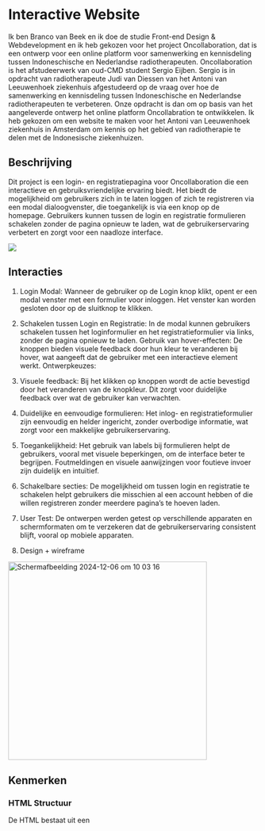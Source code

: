 # Interactive Website
Ik ben Branco van Beek en ik doe de studie Front-end Design & Webdevelopment en ik heb gekozen voor het project Oncollaboration, dat is een ontwerp voor een online platform voor samenwerking en kennisdeling tussen Indoneschische en Nederlandse radiotherapeuten. Oncollaboration is het afstudeerwerk van oud-CMD student Sergio Eijben. Sergio is in opdracht van radiotherapeute Judi van Diessen van het Antoni van Leeuwenhoek ziekenhuis afgestudeerd op de vraag over hoe de samenwerking en kennisdeling tussen Indoneschische en Nederlandse radiotherapeuten te verbeteren. Onze opdracht is dan om op basis van het aangeleverde ontwerp het online platform Oncollabration te ontwikkelen. Ik heb gekozen om een website te maken voor het Antoni van Leeuwenhoek ziekenhuis in Amsterdam om kennis op het gebied van radiotherapie te delen met de Indonesische ziekenhuizen.

## Beschrijving

Dit project is een login- en registratiepagina voor Oncollaboration die een interactieve en gebruiksvriendelijke ervaring biedt. Het biedt de mogelijkheid om gebruikers zich in te laten loggen of zich te registreren via een modal dialoogvenster, die toegankelijk is via een knop op de homepage. Gebruikers kunnen tussen de login en registratie formulieren schakelen zonder de pagina opnieuw te laden, wat de gebruikerservaring verbetert en zorgt voor een naadloze interface.

<img src="CPT2412181158-426x703.gif" >

## Interacties
1. Login Modal: Wanneer de gebruiker op de Login knop klikt, opent er een modal venster met een formulier voor inloggen. Het venster kan worden gesloten door op de sluitknop te klikken.
2. Schakelen tussen Login en Registratie: In de modal kunnen gebruikers schakelen tussen het loginformulier en het registratieformulier via links, zonder de pagina opnieuw te laden.
Gebruik van hover-effecten: De knoppen bieden visuele feedback door hun kleur te veranderen bij hover, wat aangeeft dat de gebruiker met een interactieve element werkt.
Ontwerpkeuzes:
3. Visuele feedback: Bij het klikken op knoppen wordt de actie bevestigd door het veranderen van de knopkleur. Dit zorgt voor duidelijke feedback over wat de gebruiker kan verwachten.
4. Duidelijke en eenvoudige formulieren: Het inlog- en registratieformulier zijn eenvoudig en helder ingericht, zonder overbodige informatie, wat zorgt voor een makkelijke gebruikerservaring.
5. Toegankelijkheid: Het gebruik van labels bij formulieren helpt de gebruikers, vooral met visuele beperkingen, om de interface beter te begrijpen. Foutmeldingen en visuele aanwijzingen voor foutieve invoer zijn duidelijk en intuïtief.
6. Schakelbare secties: De mogelijkheid om tussen login en registratie te schakelen helpt gebruikers die misschien al een account hebben of die willen registreren zonder meerdere pagina’s te hoeven laden.
7. User Test: De ontwerpen werden getest op verschillende apparaten en schermformaten om te verzekeren dat de gebruikerservaring consistent blijft, vooral op mobiele apparaten.


1. Design + wireframe
<img width="400" alt="Scherm­afbeelding 2024-12-06 om 10 03 16" src="https://github.com/user-attachments/assets/0808bbb6-110a-4872-997a-ea75d4c8b4af">

## Kenmerken

### HTML Structuur
De HTML bestaat uit een <dialog> element voor het modale venster, met twee secties: één voor login en één voor registratie. Beide secties bevatten een formulier met invoervelden, knoppen en links om tussen de formulieren te schakelen.

```
<!-- Login Modal -->
<dialog id="sign-in-dialog">
  <button id="close-dialog">&times;</button>
  <form>
    <h2>Sign In</h2>
    <input type="email" placeholder="Email">
    <input type="password" placeholder="Password">
    <button type="submit">Log In</button>
    <div class="divider"><span>or</span></div>
    <button id="google-signin">Sign in with Google</button>
    <p>
      <span>Don't have an account?</span>
      <a href="#" id="signup-link">Sign Up</a>
    </p>
  </form>
</dialog>

<!-- Sign Up Modal -->
<dialog id="sign-up-dialog">
  <button id="close-dialog-signup">&times;</button>
  <form>
    <h2>Sign Up</h2>
    <input type="email" placeholder="Email">
    <input type="password" placeholder="Password">
    <input type="password" placeholder="Confirm Password">
    <button type="submit">Sign Up</button>
    <div class="divider"><span>or</span></div>
    <button id="google-signin">Sign up with Google</button>
    <p>
      <span>Already have an account?</span>
      <a href="#" id="signin-link">Sign In</a>
    </p>
  </form>
</dialog>
```

### JavaScript
JavaScript regelt de interactiviteit, zoals het openen en sluiten van de modale vensters en het wisselen tussen de login- en registratieformulieren.

Voorbeeld van de JavaScript voor het openen en sluiten van beide dialoogvensters en het schakelen tussen login en sign-up:

```
//DIALOOG SLUITEN//
const loginButton = document.getElementById('login');
const signInDialog = document.getElementById('sign-in-dialog');
const closeDialogButton = document.getElementById('close-dialog');
  
//Open dialog bij knopklik//
loginButton.addEventListener('click', () => {
    signInDialog.showModal();
});
  
//Sluit dialog bij klik op de sluitknop//
closeDialogButton.addEventListener('click', () => {
    signInDialog.close();
});


//VERANDEREN VAN DE FORM//
// Selecteer elementen
const signInSection = document.querySelector('.sign-in');
const signUpSection = document.querySelector('.sign-up');
const signUpLink = document.querySelector('#signup-link');
const signInLink = document.querySelector('#signin-link');

// Functie om secties te wisselen
function toggleSections(showSection, hideSection) {
    showSection.classList.add('active');
    hideSection.classList.remove('active');
}

// Event listeners
signUpLink.addEventListener('click', () => {
    toggleSections(signUpSection, signInSection); // Toon Sign-Up
});

signInLink.addEventListener('click', () => {
    toggleSections(signInSection, signUpSection); // Toon Sign-In
});


